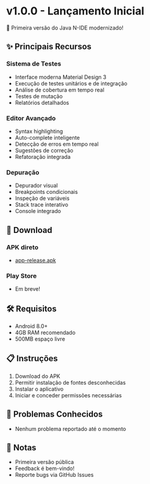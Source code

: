 # v1.0.0 - Lançamento Inicial

🎉 Primeira versão do Java N-IDE modernizado!

## ✨ Principais Recursos

### Sistema de Testes
- Interface moderna Material Design 3
- Execução de testes unitários e de integração
- Análise de cobertura em tempo real
- Testes de mutação
- Relatórios detalhados

### Editor Avançado
- Syntax highlighting
- Auto-complete inteligente
- Detecção de erros em tempo real
- Sugestões de correção
- Refatoração integrada

### Depuração
- Depurador visual
- Breakpoints condicionais
- Inspeção de variáveis
- Stack trace interativo
- Console integrado

## 📱 Download

### APK direto
- [app-release.apk](app-release.apk)

### Play Store
- Em breve!

## 🛠️ Requisitos

- Android 8.0+
- 4GB RAM recomendado
- 500MB espaço livre

## 📋 Instruções

1. Download do APK
2. Permitir instalação de fontes desconhecidas
3. Instalar o aplicativo
4. Iniciar e conceder permissões necessárias

## 🐛 Problemas Conhecidos

- Nenhum problema reportado até o momento

## 📝 Notas

- Primeira versão pública
- Feedback é bem-vindo!
- Reporte bugs via GitHub Issues